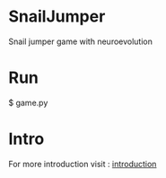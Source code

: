 # SnailJumper
Snail jumper game with neuroevolution

# Run
$ game.py

# Intro
For more introduction visit : [introduction](https://github.com/aria-mstj/SnailJumper/blob/main/intro.pdf)
